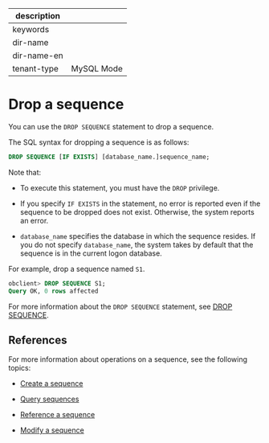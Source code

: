|description||
|---|---|
|keywords||
|dir-name||
|dir-name-en||
|tenant-type|MySQL Mode|

# Drop a sequence

You can use the `DROP SEQUENCE` statement to drop a sequence.

The SQL syntax for dropping a sequence is as follows:

```sql
DROP SEQUENCE [IF EXISTS] [database_name.]sequence_name;
```

Note that:

* To execute this statement, you must have the `DROP` privilege.

* If you specify `IF EXISTS` in the statement, no error is reported even if the sequence to be dropped does not exist. Otherwise, the system reports an error.

* `database_name` specifies the database in which the sequence resides. If you do not specify `database_name`, the system takes by default that the sequence is in the current logon database.

For example, drop a sequence named `S1`.

```sql
obclient> DROP SEQUENCE S1;
Query OK, 0 rows affected
```

For more information about the `DROP SEQUENCE` statement, see [DROP SEQUENCE](../../../500.sql-reference/100.sql-syntax/200.common-tenant-of-mysql-mode/600.sql-statement-of-mysql-mode/3900.drop-sequence-of-mysql-mode.md).

## References

For more information about operations on a sequence, see the following topics:

* [Create a sequence](../700.manage-sequence-of-mysql-mode/100.create-a-sequence-of-mysql-mode.md)

* [Query sequences](../700.manage-sequence-of-mysql-mode/200.view-a-sequence-of-mysql-mode.md)

* [Reference a sequence](../700.manage-sequence-of-mysql-mode/300.use-a-sequence-of-mysql-mode.md)

* [Modify a sequence](../700.manage-sequence-of-mysql-mode/400.modify-a-sequence-of-mysql-mode.md)
